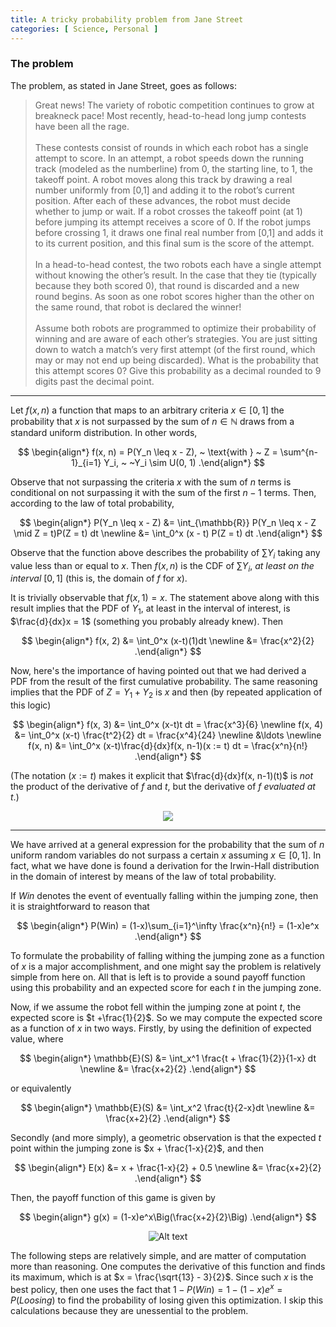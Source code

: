 ```yaml
--- 
title: A tricky probability problem from Jane Street 
categories: [ Science, Personal ]
---
```


### The problem

The problem, as stated in Jane Street, goes as follows:

> Great news! The variety of robotic competition continues to grow at breakneck
pace! Most recently, head-to-head long jump contests have been all the rage.
<br><br>
These contests consist of rounds in which each robot has a single attempt to
score. In an attempt, a robot speeds down the running track (modeled as the
numberline) from 0, the starting line, to 1, the takeoff point. A robot moves
along this track by drawing a real number uniformly from [0,1] and adding it to
the robot’s current position. After each of these advances, the robot must
decide whether to jump or wait. If a robot crosses the takeoff point (at 1)
before jumping its attempt receives a score of 0. If the robot jumps before
crossing 1, it draws one final real number from [0,1] and adds it to its current
position, and this final sum is the score of the attempt.<br><br>
In a head-to-head contest, the two robots each have a single attempt without
knowing the other’s result. In the case that they tie (typically because they
both scored 0), that round is discarded and a new round begins. As soon as one
robot scores higher than the other on the same round, that robot is declared the
winner!<br><br>
Assume both robots are programmed to optimize their probability of winning and
are aware of each other’s strategies. You are just sitting down to watch a
match’s very first attempt (of the first round, which may or may not end up
being discarded). What is the probability that this attempt scores 0? Give this
probability as a decimal rounded to 9 digits past the decimal point.

---




Let $f(x, n)$ a function that maps to an arbitrary criteria $x \in [0, 1]$
the probability that $x$ is not surpassed by the sum of $n \in \mathbb{N}$ draws
from a standard uniform distribution. In other words, 

$$
\begin{align*}
    f(x, n) = P(Y_n \leq x - Z), ~ \text{with } ~ Z = \sum^{n-1}_{i=1} Y_i, ~ ~Y_i
    \sim U(0, 1)
.\end{align*}
$$

Observe that not surpassing the criteria $x$ with the sum of $n$ terms is
conditional on not surpassing it with the sum of the first $n-1$ terms. Then,
according to the law of total probability, 

$$
\begin{align*}
    P(Y_n \leq x - Z) &= \int_{\mathbb{R}} P(Y_n \leq x - Z \mid Z = t)P(Z = t)
    dt \newline 
                      &= \int_0^x (x - t) P(Z = t) dt
.\end{align*}
$$

Observe that the function above describes the probability of $\sum Y_i$ taking
any value less than or equal to $x$. Then $f(x, n)$ is the CDF of $\sum Y_i$,
*at least on the interval* $[0, 1]$ (this is, the domain of $f$ for $x$). 

It is trivially observable that $f(x, 1) = x$. The statement above along with
this result implies that the PDF of $Y_1$, at least in the interval of
interest, is $\frac{d}{dx}x = 1$ (something you probably already knew). Then 

$$
\begin{align*}
    f(x, 2) &= \int_0^x (x-t)(1)dt \newline 
            &= \frac{x^2}{2}
.\end{align*}
$$

Now, here's the importance of having pointed out that we had derived a PDF from
the result of the first cumulative probability. The same reasoning implies that
the PDF of $Z = Y_1 + Y_2$ is $x$ and then (by repeated application of this
logic)

$$
\begin{align*}
    f(x, 3) &= \int_0^x (x-t)t dt = \frac{x^3}{6} \newline 
    f(x, 4) &= \int_0^x (x-t) \frac{t^2}{2} dt = \frac{x^4}{24} \newline
            &\ldots  \newline
    f(x, n) &= \int_0^x (x-t)\frac{d}{dx}f(x, n-1)(x := t) dt = \frac{x^n}{n!}
.\end{align*}
$$

(The notation $(x := t)$ makes it explicit that $\frac{d}{dx}f(x, n-1)(t)$ is
*not* the product of the derivative of $f$ and $t$, but the derivative of $f$
*evaluated at* $t$.)

<p align="center">
  <img src="https://i.ibb.co/YDZXxY6/Screenshot-from-2023-04-10-21-27-28.png">
</p>

---

We have arrived at a general expression for the probability that the sum of $n$
uniform random variables do not surpass a certain $x$ assuming $x \in [0, 1]$.
In fact, what we have done is found a derivation for the Irwin-Hall distribution
in the domain of interest by means of the law of total probability.

If $Win$ denotes the event of eventually falling within the jumping zone, then
it is straightforward to reason that

$$
\begin{align*}
    P(Win) = (1-x)\sum_{i=1}^\infty \frac{x^n}{n!} = (1-x)e^x
.\end{align*}
$$

To formulate the probability of falling withing the jumping zone as a function
of $x$ is a major accomplishment, and one might say the problem is relatively
simple from here on. All that is left is to provide a sound payoff function
using this probability and an expected score for each $t$ in the jumping zone.

Now, if we assume the robot fell within the jumping zone at point $t$, the
expected score is $t +\frac{1}{2}$. So we may compute the expected score as a
function of $x$ in two ways. Firstly, by using the definition of expected value,
where 

$$
\begin{align*}
    \mathbb{E}(S) &= \int_x^1 \frac{t + \frac{1}{2}}{1-x} dt \newline 
         &= \frac{x+2}{2}
.\end{align*}
$$

or equivalently 

$$
\begin{align*}
    \mathbb{E}(S) &= \int_x^2 \frac{t}{2-x}dt \newline 
         &= \frac{x+2}{2}
.\end{align*}
$$

Secondly (and more simply), a geometric observation is that the expected $t$
point within the jumping zone is $x + \frac{1-x}{2}$, and then 


$$
\begin{align*}
    E(x) &= x + \frac{1-x}{2} + 0.5 \newline 
         &= \frac{x+2}{2}
.\end{align*}
$$

Then, the payoff function of this game is given by 

$$
\begin{align*}
    g(x) = (1-x)e^x\Big(\frac{x+2}{2}\Big)
.\end{align*}
$$

<p align="center">
  <img src="https://i.ibb.co/Wk15q7G/Screenshot-from-2023-04-10-21-51-33.png" alt="Alt text">
</p>

The following steps are relatively simple, and are matter of computation more
than reasoning. One computes the derivative of this function and finds its
maximum, which is at $x = \frac{\sqrt{13} - 3}{2}$. Since such $x$ is the best
policy, then one uses the fact that $1 - P(Win) = 1 - (1-x)e^x = P(Loosing)$ to
find the probability of losing given this optimization. I skip this calculations
because they are unessential to the problem.


